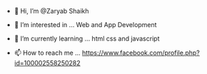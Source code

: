 - 👋 Hi, I’m @Zaryab Shaikh
- 👀 I’m interested in ... Web and App Development
- 🌱 I’m currently learning ... html css and javascript

- 📫 How to reach me ... https://www.facebook.com/profile.php?id=100002558250282

<!---
lordcommander3/lordcommander3 is a ✨ special ✨ repository because its `README.md` (this file) appears on your GitHub profile.
You can click the Preview link to take a look at your changes.
--->
